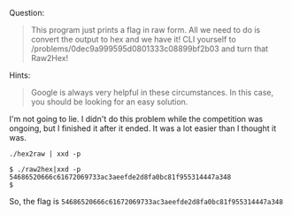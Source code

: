 Question:
>This program just prints a flag in raw form. All we need to do is convert the output to hex and we have it! CLI yourself to /problems/0dec9a999595d0801333c08899bf2b03 and turn that Raw2Hex!

Hints:
>Google is always very helpful in these circumstances. In this case, you should be looking for an easy solution.

I'm not going to lie. I didn't do this problem while the competition was ongoing, but I finished it after it ended. It was a lot easier than I thought it was.


`./hex2raw | xxd -p`

```
$ ./raw2hex|xxd -p                                        
54686520666c61672069733ac3aeefde2d8fa0bc81f955314447a348
$
```

So, the flag is `54686520666c61672069733ac3aeefde2d8fa0bc81f955314447a348`
